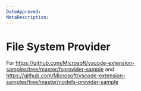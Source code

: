 ```yaml
---
DateApproved:
MetaDescription:
---
```


# File System Provider

For https://github.com/Microsoft/vscode-extension-samples/tree/master/fsprovider-sample and https://github.com/Microsoft/vscode-extension-samples/tree/master/nodefs-provider-sample